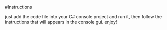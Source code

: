 #Instructions

just add the code file into your C# console project and run it, then follow the instructions that will appears in the console gui.
enjoy!
